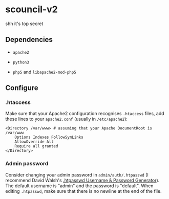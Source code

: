 # scouncil-v2

shh it's top secret

## Dependencies

+ `apache2`

+ `python3`

+ `php5` and `libapache2-mod-php5`

## Configure

### .htaccess
Make sure that your Apache2 configuration recognises `.htaccess` files, add these lines to your `apache2.conf` (usually in `/etc/apache2`):

```
<Directory /var/www> # assuming that your Apache DocumentRoot is /var/www
	Options Indexes FollowSymLinks
	AllowOverride All
	Require all granted
</Directory>
```

### Admin password
Consider changing your admin password in `admin/auth/.htpasswd` (I recommend David Walsh's [.htpasswd Username & Password Generator](http://davidwalsh.name/web-development-tools#htaccess-status-message)).
The default username is "admin" and the password is "default".
When editing `.htpasswd`, make sure that there is no newline at the end of the file.